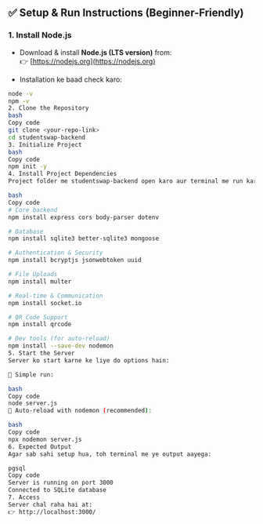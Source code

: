 ## ✅ Setup & Run Instructions (Beginner-Friendly)

### 1. Install Node.js
* Download & install **Node.js (LTS version)** from:  
  👉 [https://nodejs.org](https://nodejs.org)  

* Installation ke baad check karo:  
```bash
node -v
npm -v
2. Clone the Repository
bash
Copy code
git clone <your-repo-link>
cd studentswap-backend
3. Initialize Project
bash
Copy code
npm init -y
4. Install Project Dependencies
Project folder me studentswap-backend open karo aur terminal me run karo:

bash
Copy code
# Core backend
npm install express cors body-parser dotenv

# Database
npm install sqlite3 better-sqlite3 mongoose

# Authentication & Security
npm install bcryptjs jsonwebtoken uuid

# File Uploads
npm install multer

# Real-time & Communication
npm install socket.io

# QR Code Support
npm install qrcode

# Dev tools (for auto-reload)
npm install --save-dev nodemon
5. Start the Server
Server ko start karne ke liye do options hain:

🔹 Simple run:

bash
Copy code
node server.js
🔹 Auto-reload with nodemon (recommended):

bash
Copy code
npx nodemon server.js
6. Expected Output
Agar sab sahi setup hua, toh terminal me ye output aayega:

pgsql
Copy code
Server is running on port 3000
Connected to SQLite database
7. Access
Server chal raha hai at:
👉 http://localhost:3000/
